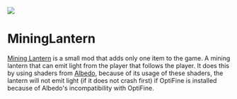 [![](http://cf.way2muchnoise.eu/full_mining-lantern_downloads.svg)](https://www.curseforge.com/minecraft/mc-mods/mining-lantern)
# MiningLantern
[Mining Lantern](https://www.curseforge.com/minecraft/mc-mods/mining-lantern) is a small mod that adds only one item to the game.
A mining lantern that can emit light from the player that follows the player.
It does this by using shaders from [Albedo](https://www.curseforge.com/minecraft/mc-mods/albedo), because of its usage of these shaders, the lantern will not emit light (if it does not crash first) if OptiFine is installed because of Albedo's incompatibility with OptiFine.